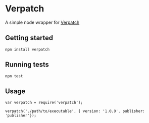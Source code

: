 # Verpatch

A simple node wrapper for [Verpatch](http://www.codeproject.com/Articles/37133/Simple-Version-Resource-Tool-for-Windows)

## Getting started

`npm install verpatch`

## Running tests

`npm test`

## Usage

```
var verpatch = require('verpatch');

verpatch('./path/to/executable', { version: '1.0.0', publisher: 'publisher'});

```
